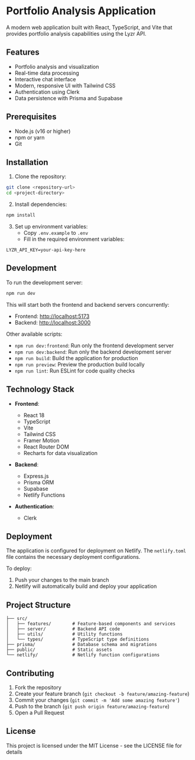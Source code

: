 # Portfolio Analysis Application

A modern web application built with React, TypeScript, and Vite that provides portfolio analysis capabilities using the Lyzr API.

## Features

- Portfolio analysis and visualization
- Real-time data processing
- Interactive chat interface
- Modern, responsive UI with Tailwind CSS
- Authentication using Clerk
- Data persistence with Prisma and Supabase

## Prerequisites

- Node.js (v16 or higher)
- npm or yarn
- Git

## Installation

1. Clone the repository:
```bash
git clone <repository-url>
cd <project-directory>
```

2. Install dependencies:
```bash
npm install
```

3. Set up environment variables:
   - Copy `.env.example` to `.env`
   - Fill in the required environment variables:
```
LYZR_API_KEY=your-api-key-here
```

## Development

To run the development server:

```bash
npm run dev
```

This will start both the frontend and backend servers concurrently:
- Frontend: [http://localhost:5173](http://localhost:5173)
- Backend: [http://localhost:3000](http://localhost:3000)

Other available scripts:
- `npm run dev:frontend`: Run only the frontend development server
- `npm run dev:backend`: Run only the backend development server
- `npm run build`: Build the application for production
- `npm run preview`: Preview the production build locally
- `npm run lint`: Run ESLint for code quality checks

## Technology Stack

- **Frontend**:
  - React 18
  - TypeScript
  - Vite
  - Tailwind CSS
  - Framer Motion
  - React Router DOM
  - Recharts for data visualization

- **Backend**:
  - Express.js
  - Prisma ORM
  - Supabase
  - Netlify Functions

- **Authentication**:
  - Clerk

## Deployment

The application is configured for deployment on Netlify. The `netlify.toml` file contains the necessary deployment configurations.

To deploy:
1. Push your changes to the main branch
2. Netlify will automatically build and deploy your application

## Project Structure

```
├── src/
│   ├── features/        # Feature-based components and services
│   ├── server/          # Backend API code
│   ├── utils/           # Utility functions
│   └── types/           # TypeScript type definitions
├── prisma/              # Database schema and migrations
├── public/              # Static assets
└── netlify/             # Netlify function configurations
```

## Contributing

1. Fork the repository
2. Create your feature branch (`git checkout -b feature/amazing-feature`)
3. Commit your changes (`git commit -m 'Add some amazing feature'`)
4. Push to the branch (`git push origin feature/amazing-feature`)
5. Open a Pull Request

## License

This project is licensed under the MIT License - see the LICENSE file for details
